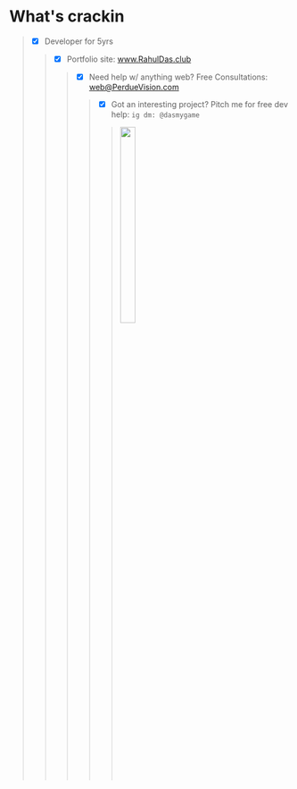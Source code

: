 # What's crackin
> - [x] Developer for 5yrs <br>
>> - [x] Portfolio site: www.RahulDas.club <br>
>>> - [x] Need help w/ anything web? Free Consultations: web@PerdueVision.com <br>
>>>> - [x] Got an interesting project? Pitch me for free dev help: `ig dm: @dasmygame`
>>>>> <img src="https://media.giphy.com/media/fwbZnTftCXVocKzfxR/source.gif" width=30% height=30%>
